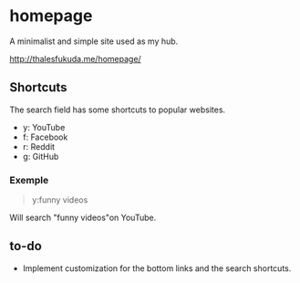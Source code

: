 # homepage
A minimalist and simple site used as my hub.

http://thalesfukuda.me/homepage/

## Shortcuts
The search field has some shortcuts to popular websites.

- y: YouTube
- f: Facebook
- r: Reddit
- g: GitHub

### Exemple
> y:funny videos

Will search "funny videos"on YouTube.

## to-do
- Implement customization for the bottom links and the search shortcuts.
